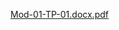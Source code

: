 [Mod-01-TP-01.docx.pdf](https://github.com/lautibernal/Bernal_Lautaro/files/9730855/Mod-01-TP-01.docx.pdf)
